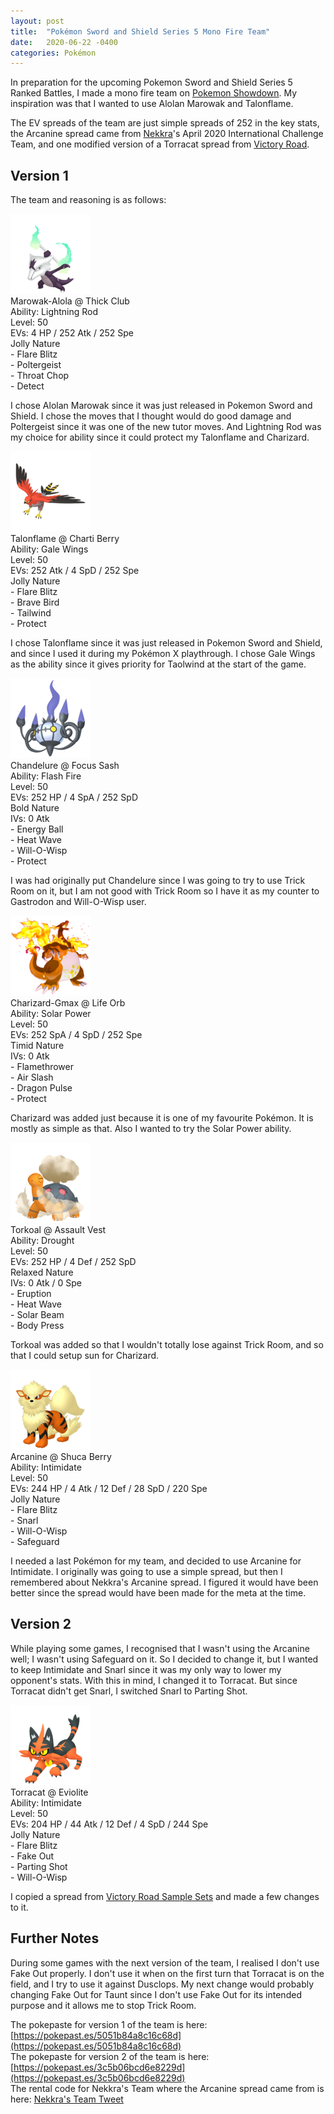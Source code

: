 ```yaml
---
layout: post
title:  "Pokémon Sword and Shield Series 5 Mono Fire Team"
date:   2020-06-22 -0400
categories: Pokémon
---
```

<link rel="stylesheet" href="/assets/pokemon.css">

In preparation for the upcoming Pokemon Sword and Shield Series 5 Ranked Battles, I made a mono fire team on [Pokemon Showdown](https://play.pokemonshowdown.com/). My inspiration was that I wanted to use Alolan Marowak and Talonflame.

The EV spreads of the team are just simple spreads of 252 in the key stats, the Arcanine spread came from [Nekkra](https://twitter.com/NekkraGaming)'s April 2020 International Challenge Team, and one modified version of a Torracat spread from [Victory Road](https://victoryroadvgc.com/).

## Version 1

The team and reasoning is as follows:

![Alolan Marowak](/images/pokemon/sprites/105-marowak-alolan.png) <br>
Marowak-Alola @ Thick Club <br>
Ability: Lightning Rod <br>
Level: 50 <br>
EVs: 4 HP / 252 Atk / 252 Spe <br>
Jolly Nature <br>
\- Flare Blitz <br>
\- Poltergeist <br>
\- Throat Chop <br>
\- Detect <br>

I chose Alolan Marowak since it was just released in Pokemon Sword and Shield. I chose the moves that I thought would do good damage and Poltergeist since it was one of the new tutor moves. And Lightning Rod was my choice for ability since it could protect my Talonflame and Charizard.

![Talonflame](/images/pokemon/sprites/663-talonflame.png) <br>
Talonflame @ Charti Berry <br>
Ability: Gale Wings <br>
Level: 50 <br>
EVs: 252 Atk / 4 SpD / 252 Spe <br>
Jolly Nature <br>
\- Flare Blitz <br>
\- Brave Bird <br>
\- Tailwind <br>
\- Protect <br>

I chose Talonflame since it was just released in Pokemon Sword and Shield, and since I used it during my Pokémon X playthrough. I chose Gale Wings as the ability since it gives priority for Taolwind at the start of the game.

![Chandelure](/images/pokemon/sprites/609-chandelure.png) <br>
Chandelure @ Focus Sash <br>
Ability: Flash Fire <br>
Level: 50 <br>
EVs: 252 HP / 4 SpA / 252 SpD <br>
Bold Nature <br>
IVs: 0 Atk <br>
\- Energy Ball <br>
\- Heat Wave <br>
\- Will-O-Wisp <br>
\- Protect <br>

I was had originally put Chandelure since I was going to try to use Trick Room on it, but I am not good with Trick Room so I have it as my counter to Gastrodon and Will-O-Wisp user.

![Gigantamax Charizard](/images/pokemon/sprites/006-charizard-gigantamax.png) <br>
Charizard-Gmax @ Life Orb <br>
Ability: Solar Power <br>
Level: 50 <br>
EVs: 252 SpA / 4 SpD / 252 Spe <br>
Timid Nature <br>
IVs: 0 Atk <br>
\- Flamethrower <br>
\- Air Slash <br>
\- Dragon Pulse <br>
\- Protect <br>

Charizard was added just because it is one of my favourite Pokémon. It is mostly as simple as that. Also I wanted to try the Solar Power ability.

![Torkoal](/images/pokemon/sprites/324-torkoal.png) <br>
Torkoal @ Assault Vest <br>
Ability: Drought <br>
Level: 50 <br>
EVs: 252 HP / 4 Def / 252 SpD <br>
Relaxed Nature <br>
IVs: 0 Atk / 0 Spe <br>
\- Eruption <br>
\- Heat Wave <br>
\- Solar Beam <br>
\- Body Press <br>

Torkoal was added so that I wouldn't totally lose against Trick Room, and so that I could setup sun for Charizard.

![Arcanine](/images/pokemon/sprites/059-arcanine.png) <br>
Arcanine @ Shuca Berry <br>
Ability: Intimidate <br>
Level: 50 <br>
EVs: 244 HP / 4 Atk / 12 Def / 28 SpD / 220 Spe <br>
Jolly Nature <br>
\- Flare Blitz <br>
\- Snarl <br>
\- Will-O-Wisp <br>
\- Safeguard <br>

I needed a last Pokémon for my team, and decided to use Arcanine for Intimidate. I originally was going to use a simple spread, but then I remembered about Nekkra's Arcanine spread. I figured it would have been better since the spread would have been made for the meta at the time.

## Version 2

While playing some games, I recognised that I wasn't using the Arcanine well; I wasn't using Safeguard on it. So I decided to change it, but I wanted to keep Intimidate and Snarl since it was my only way to lower my opponent's stats. With this in mind, I changed it to Torracat. But since Torracat didn't get Snarl, I switched Snarl to Parting Shot.

![Torracat](/images/pokemon/sprites/726-torracat.png) <br>
Torracat @ Eviolite  <br>
Ability: Intimidate  <br>
Level: 50  <br>
EVs: 204 HP / 44 Atk / 12 Def / 4 SpD / 244 Spe  <br>
Jolly Nature  <br>
\- Flare Blitz  <br>
\- Fake Out  <br>
\- Parting Shot  <br>
\- Will-O-Wisp  <br>

I copied a spread from [Victory Road Sample Sets](https://victoryroadvgc.com/sample-sets-vgc-2020-sword-shield/) and made a few changes to it.

## Further Notes

During some games with the next version of the team, I realised I don't use Fake Out properly. I don't use it when on the first turn that Torracat is on the field, and I try to use it against Dusclops. My next change would probably changing Fake Out for Taunt since I don't use Fake Out for its intended purpose and it allows me to stop Trick Room.


The pokepaste for version 1 of the team is here: [https://pokepast.es/5051b84a8c16c68d](https://pokepast.es/5051b84a8c16c68d) <br>
The pokepaste for version 2 of the team is here: [https://pokepast.es/3c5b06bcd6e8229d](https://pokepast.es/3c5b06bcd6e8229d) <br>
The rental code for Nekkra's Team where the Arcanine spread came from is here: [Nekkra's Team Tweet](https://twitter.com/NekkraGaming/status/1250881079843553280)
